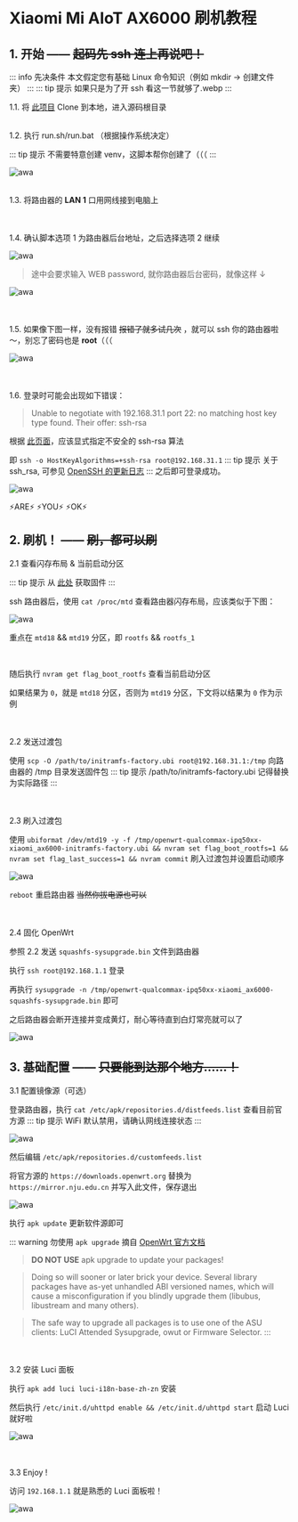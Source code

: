 # Xiaomi Mi AIoT AX6000 刷机教程

## 1. 开始 —— ~~起码先 ssh 连上再说吧！~~
::: info 先决条件
本文假定您有基础 Linux 命令知识（例如 mkdir → 创建文件夹）
:::
::: tip 提示
如果只是为了开 ssh 看这一节就够了.webp
:::
<br>

1.1. 将 [此项目]( https://github.com/openwrt-xiaomi/xmir-patcher ) Clone 到本地，进入源码根目录

<br>
1.2. 执行 run.sh/run.bat （根据操作系统决定）

::: tip 提示
不需要特意创建 venv，这脚本帮你创建了（（（
:::

![awa]( /AX6000/1.webp )
<br><br>

1.3. 将路由器的 **LAN 1** 口用网线接到电脑上

<br><br>
1.4. 确认脚本选项 1 为路由器后台地址，之后选择选项 2 继续

![awa]( /AX6000/2.webp )

> 途中会要求输入 WEB password, 就你路由器后台密码，就像这样 ↓

![awa]( /AX6000/3.webp )

<br><br>
1.5. 如果像下图一样，没有报错 ~~报错了就多试几次~~ ，就可以 ssh 你的路由器啦～，别忘了密码也是 **root**（（（

![awa]( /AX6000/4.webp )

<br><br>
1.6. 登录时可能会出现如下错误：
> Unable to negotiate with 192.168.31.1 port 22: no matching host key type found. Their offer: ssh-rsa

根据 [此页面]( https://techoverflow.net/2022/08/23/how-to-fix-openwrt-ssh-unable-to-negotiate-with-no-matching-host-key-type-found-their-offer-ssh-rsa/ )，应该显式指定不安全的 ssh-rsa 算法

即 `ssh -o HostKeyAlgorithms=+ssh-rsa root@192.168.31.1`
::: tip 提示
关于 ssh_rsa, 可参见 [OpenSSH 的更新日志]( https://www.openssh.com/txt/release-8.8 )
:::
之后即可登录成功。

![awa]( /AX6000/5.webp )

⚡ARE⚡ ⚡YOU⚡ ⚡OK⚡

## 2. 刷机！ —— ~~刷，都可以刷~~

2.1 查看闪存布局 & 当前启动分区

::: tip 提示
从 [此处]( https://openwrt.org/toh/hwdata/xiaomi/xiaomi_mi_aiot_ax6000 ) 获取固件
:::

ssh 路由器后，使用 `cat /proc/mtd` 查看路由器闪存布局，应该类似于下图：

![awa]( /AX6000/6.webp )

重点在 `mtd18` && `mtd19` 分区，即 `rootfs` && `rootfs_1`

<br>

随后执行 `nvram get flag_boot_rootfs` 查看当前启动分区

如果结果为 `0`，就是 `mtd18` 分区，否则为 `mtd19` 分区，下文将以结果为 `0` 作为示例

<br><br>
2.2 发送过渡包

使用 `scp -O /path/to/initramfs-factory.ubi root@192.168.31.1:/tmp` 向路由器的 /tmp 目录发送固件包
::: tip 提示
/path/to/initramfs-factory.ubi 记得替换为实际路径
:::

<br><br>
2.3 刷入过渡包

使用 `ubiformat /dev/mtd19 -y -f /tmp/openwrt-qualcommax-ipq50xx-xiaomi_ax6000-initramfs-factory.ubi && nvram set flag_boot_rootfs=1 && nvram set flag_last_success=1 && nvram commit` 刷入过渡包并设置启动顺序

![awa]( /AX6000/7.webp )

`reboot` 重启路由器 ~~当然你拔电源也可以~~

<br><br>
2.4 固化 OpenWrt

参照 2.2 发送 `squashfs-sysupgrade.bin` 文件到路由器

执行 `ssh root@192.168.1.1` 登录

再执行 `sysupgrade -n /tmp/openwrt-qualcommax-ipq50xx-xiaomi_ax6000-squashfs-sysupgrade.bin` 即可

之后路由器会断开连接并变成黄灯，耐心等待直到白灯常亮就可以了

![awa]( /AX6000/8.webp )

## 3. 基础配置 —— ~~只要能到达那个地方……！~~

3.1 配置镜像源（可选）

登录路由器，执行 `cat /etc/apk/repositories.d/distfeeds.list` 查看目前官方源
::: tip 提示
WiFi 默认禁用，请确认网线连接状态 
:::

![awa]( /AX6000/9.webp )

然后编辑 `/etc/apk/repositories.d/customfeeds.list`

将官方源的 `https://downloads.openwrt.org` 替换为 `https://mirror.nju.edu.cn` 并写入此文件，保存退出

![awa]( /AX6000/10.webp )

执行 `apk update` 更新软件源即可

::: warning 勿使用 `apk upgrade`
摘自 [OpenWrt 官方文档]( https://openwrt.org/docs/guide-user/additional-software/apk )

>**DO NOT USE** apk upgrade to update your packages!

>Doing so will sooner or later brick your device. Several library packages have as-yet unhandled ABI versioned names, which will cause a misconfiguration if you blindly upgrade them (libubus, libustream and many others).

>The safe way to upgrade all packages is to use one of the ASU clients: LuCI Attended Sysupgrade, owut or Firmware Selector.
:::

<br><br>
3.2 安装 Luci 面板

执行 `apk add luci luci-i18n-base-zh-zn` 安装

然后执行 `/etc/init.d/uhttpd enable && /etc/init.d/uhttpd start` 启动 Luci 就好啦

![awa]( /AX6000/11.webp )

<br><br>
3.3 Enjoy !

访问 `192.168.1.1` 就是熟悉的 Luci 面板啦！

![awa]( /AX6000/12.webp )